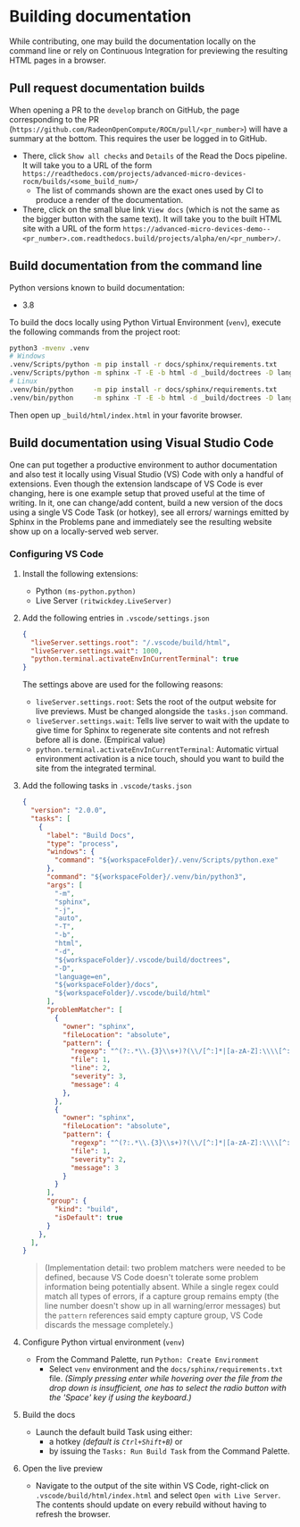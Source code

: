 # Building documentation

While contributing, one may build the documentation locally on the command line
or rely on Continuous Integration for previewing the resulting HTML pages in a
browser.

## Pull request documentation builds

When opening a PR to the `develop` branch on GitHub, the page corresponding to
the PR (`https://github.com/RadeonOpenCompute/ROCm/pull/<pr_number>`) will have
a summary at the bottom. This requires the user be logged in to GitHub.

* There, click `Show all checks` and `Details` of the Read the Docs pipeline. It
  will take you to a URL of the form
  `https://readthedocs.com/projects/advanced-micro-devices-rocm/builds/<some_build_num>/`
  * The list of commands shown are the exact ones used by CI to produce a render
    of the documentation.
* There, click on the small blue link `View docs` (which is not the same as the
  bigger button with the same text). It will take you to the built HTML site with
  a URL of the form
  `https://advanced-micro-devices-demo--<pr_number>.com.readthedocs.build/projects/alpha/en/<pr_number>/`.

## Build documentation from the command line

Python versions known to build documentation:

* 3.8

To build the docs locally using Python Virtual Environment (`venv`), execute the
following commands from the project root:

```sh
python3 -mvenv .venv
# Windows
.venv/Scripts/python -m pip install -r docs/sphinx/requirements.txt
.venv/Scripts/python -m sphinx -T -E -b html -d _build/doctrees -D language=en docs _build/html
# Linux
.venv/bin/python     -m pip install -r docs/sphinx/requirements.txt
.venv/bin/python     -m sphinx -T -E -b html -d _build/doctrees -D language=en docs _build/html
```

Then open up `_build/html/index.html` in your favorite browser.

## Build documentation using Visual Studio Code

One can put together a productive environment to author documentation and also
test it locally using Visual Studio (VS) Code with only a handful of extensions. Even though the
extension landscape of VS Code is ever changing, here is one example setup that
proved useful at the time of writing. In it, one can change/add content, build a
new version of the docs using a single VS Code Task (or hotkey), see all errors/
warnings emitted by Sphinx in the Problems pane and immediately see the
resulting website show up on a locally-served web server.

### Configuring VS Code

1. Install the following extensions:
   * Python `(ms-python.python)`
   * Live Server `(ritwickdey.LiveServer)`

2. Add the following entries in `.vscode/settings.json`

    ```json
    {
      "liveServer.settings.root": "/.vscode/build/html",
      "liveServer.settings.wait": 1000,
      "python.terminal.activateEnvInCurrentTerminal": true
    }
    ```

    The settings above are used for the following reasons:
    * `liveServer.settings.root`: Sets the root of the output website for live previews. Must be changed
      alongside the `tasks.json` command.
    * `liveServer.settings.wait`: Tells live server to wait with the update to give time for Sphinx to
      regenerate site contents and not refresh before all is done. (Empirical value)
    * `python.terminal.activateEnvInCurrentTerminal`: Automatic virtual environment activation is a nice touch,
      should you want to build the site from the integrated terminal.

3. Add the following tasks in `.vscode/tasks.json`

    ```json
    {
      "version": "2.0.0",
      "tasks": [
        {
          "label": "Build Docs",
          "type": "process",
          "windows": {
            "command": "${workspaceFolder}/.venv/Scripts/python.exe"
          },
          "command": "${workspaceFolder}/.venv/bin/python3",
          "args": [
            "-m",
            "sphinx",
            "-j",
            "auto",
            "-T",
            "-b",
            "html",
            "-d",
            "${workspaceFolder}/.vscode/build/doctrees",
            "-D",
            "language=en",
            "${workspaceFolder}/docs",
            "${workspaceFolder}/.vscode/build/html"
          ],
          "problemMatcher": [
            {
              "owner": "sphinx",
              "fileLocation": "absolute",
              "pattern": {
                "regexp": "^(?:.*\\.{3}\\s+)?(\\/[^:]*|[a-zA-Z]:\\\\[^:]*):(\\d+):\\s+(WARNING|ERROR):\\s+(.*)$",
                "file": 1,
                "line": 2,
                "severity": 3,
                "message": 4
              },
            },
            {
              "owner": "sphinx",
              "fileLocation": "absolute",
              "pattern": {
                "regexp": "^(?:.*\\.{3}\\s+)?(\\/[^:]*|[a-zA-Z]:\\\\[^:]*):{1,2}\\s+(WARNING|ERROR):\\s+(.*)$",
                "file": 1,
                "severity": 2,
                "message": 3
              }
            }
          ],
          "group": {
            "kind": "build",
            "isDefault": true
          }
        },
      ],
    }
    ```

    > (Implementation detail: two problem matchers were needed to be defined,
    > because VS Code doesn't tolerate some problem information being potentially
    > absent. While a single regex could match all types of errors, if a capture
    > group remains empty (the line number doesn't show up in all warning/error
    > messages) but the `pattern` references said empty capture group, VS Code
    > discards the message completely.)

4. Configure Python virtual environment (`venv`)

    * From the Command Palette, run `Python: Create Environment`
      * Select `venv` environment and the `docs/sphinx/requirements.txt` file.
      _(Simply pressing enter while hovering over the file from the drop down is
      insufficient, one has to select the radio button with the 'Space' key if
      using the keyboard.)_

5. Build the docs

    * Launch the default build Task using either:
      * a hotkey _(default is `Ctrl+Shift+B`)_ or
      * by issuing the `Tasks: Run Build Task` from the Command Palette.

6. Open the live preview

    * Navigate to the output of the site within VS Code, right-click on
    `.vscode/build/html/index.html` and select `Open with Live Server`. The
    contents should update on every rebuild without having to refresh the
    browser.
